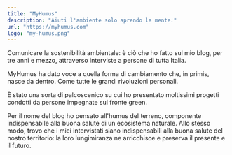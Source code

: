 ```yaml
---
title: "MyHumus"
description: "Aiuti l'ambiente solo aprendo la mente."
url: "https://myhumus.com"
logo: "my-humus.png"
---
```


Comunicare la sostenibilità ambientale: è ciò che ho fatto sul mio blog, per tre anni e mezzo, attraverso interviste a persone di tutta Italia.

MyHumus ha dato voce a quella forma di cambiamento che, in primis, nasce da dentro. Come tutte le grandi rivoluzioni personali.

È stato una sorta di palcoscenico su cui ho presentato moltissimi progetti condotti da persone impegnate sul fronte green.

Per il nome del blog ho pensato all'humus del terreno, componente indispensabile alla buona salute di un ecosistema naturale. Allo stesso modo, trovo che i miei intervistati siano indispensabili alla buona salute del nostro territorio: la loro lungimiranza ne arricchisce e preserva il presente e il futuro.
